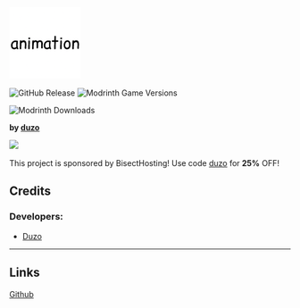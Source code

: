 ![Title](https://raw.githubusercontent.com/Duzos/animation-mc/master/src/main/resources/assets/animation/icon.png)

![GitHub Release](https://img.shields.io/github/v/release/duzos/animation-mc?include_prereleases)
![Modrinth Game Versions](https://img.shields.io/modrinth/game-versions/animator)

![Modrinth Downloads](https://img.shields.io/modrinth/dt/animator?logo=modrinth)


**by [duzo](https://duzo.is-a.dev/)**

![](https://www.bisecthosting.com/partners/custom-banners/60f43741-8552-4ee2-b3e1-429e5cbe7dee.webp)

This project is sponsored by BisectHosting!
Use code [duzo](https://www.bisecthosting.com/duzo) for **25%** OFF!

## Credits

### Developers:
- [Duzo](https://duzo.is-a.dev/)

---

## Links
[Github](https://github.com/duzos/animation-mc/)